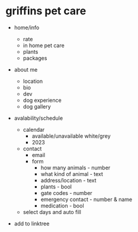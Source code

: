 # griffins pet care

- home/info
  - rate
  - in home pet care
  - plants
  - packages
- about me
  - location
  - bio
  - dev
  - dog experience
  - dog gallery
- avalability/schedule

  - calendar
    - available/unavailable white/grey
    - 2023
  - contact
    - email
    - form
      - how many animals - number
      - what kind of animal - text
      - address/location - text
      - plants - bool
      - gate codes - number
      - emergency contact - number & name
      - medication - bool
  - select days and auto fill

- add to linktree
